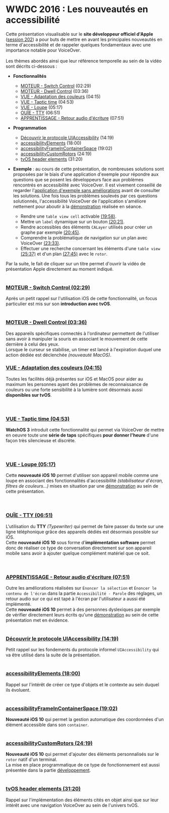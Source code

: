 # WWDC 2016 : Les nouveautés en accessibilité

<script>$(document).ready(function () {
    setBreadcrumb([{"label":"iOS", "url": "./criteria-ios.html"},
                   {"label":"WWDC", "url": "./criteria-ios-wwdc.html"},
                   {"label":"2016 - Les nouveautés en accessibilité"}
	]);
    addSubMenu([
        {"label":"Critères de conception","url":"criteria-ios-conception.html"}, 
        {"label":"Guide pour les développeurs","url":"criteria-ios-dev.html"},
        {"label":"VoiceOver","url":"lecteur-ecran-voiceover.html"},
        {"label":"WWDC","url":"criteria-ios-wwdc.html"},
        {"label":"Tests","url":"criteria-ios-test.html"}
    ]);
});</script>

<span data-menuitem="criteria-ios"></span>

Cette présentation visualisable sur le **site développeur officiel d'Apple** ([session 202](https://developer.apple.com/videos/play/wwdc2016/202/)) a pour buts de mettre en avant les principales nouveautés en terme d'accessibilité et de rappeler quelques fondamentaux avec une importance notable pour <span lang="en">VoiceOver</span>.
</br><img style="max-width: 700px; height: auto;" alt="" src="./images/iOSdev/wwdc16-202.png" />
</br></br>Les thèmes abordés ainsi que leur référence temporelle au sein de la vidéo sont décrits ci-dessous :

- **Fonctionnalités**
    - [MOTEUR - Switch Control](#SwitchControl) (02:29)
    - [MOTEUR - Dwell Control](#DwellControl) (03:36)
    - [VUE - Adaptation des couleurs](#DisplayAdjustments) (04:15)
    - [VUE - Taptic time](#TapticTime) (04:53)
    - [VUE - Loupe](#Magnifier) (05:17)
    - [OUÏE - TTY](#SoftwareTTY) (06:51)
    - [APPRENTISSAGE - Retour audio d'écriture](#EnhancedTypingFeedback) (07:51)

- **Programmation**
    - [Découvrir le protocole UIAccessibility](#UIAccessibilityProtocol) (14:19)
    - [accessibilityElements](#accessibilityElements) (18:00)
    - [accessibilityFrameInContainerSpace](#accessibilityFrameInContainerSpace) (19:02)
    - [accessibilityCustomRotors](#accessibilityCustomRotors) (24:19)
    - [tvOS header elements](#tvOS) (31:20)

- **Exemple** : au cours de cette présentation, de nombreuses solutions sont proposées par le biais d'une application d'exemple pour répondre aux questions que se posent les développeurs face aux problèmes rencontrés en accessibilité avec <span lang="en">VoiceOver</span>. Il est vivement conseillé de regarder l'[application d'exemple sans améliorations](https://developer.apple.com/videos/play/wwdc2016/202/?time=698) avant de consulter les solutions. Une fois tous les problèmes soulevés par ces questions solutionnés, l'accessibilité VoiceOver de l'application s'améliore nettement pour aboutir à la [démonstration](https://developer.apple.com/videos/play/wwdc2016/202/?time=1753) réalisée en séance.
    - Rendre une `table view cell` activable [(19:58)](https://developer.apple.com/videos/play/wwdc2016/202/?time=1198).
    - Mettre un `label` dynamique sur un bouton [(20:21)](https://developer.apple.com/videos/play/wwdc2016/202/?time=1221).
    - Rendre accessibles des éléments `CALayer` utilisés pour créer un graphe par exemple [(20:45)](https://developer.apple.com/videos/play/wwdc2016/202/?time=1245).
    - Comprendre la problématique de navigation sur un plan avec VoiceOver [(23:33)](https://developer.apple.com/videos/play/wwdc2016/202/?time=1413).
    - Effectuer une recherche concernant les éléments d'une `table view` [(25:37)](https://developer.apple.com/videos/play/wwdc2016/202/?time=1537) et d'un plan [(27:45)](https://developer.apple.com/videos/play/wwdc2016/202/?time=1665) avec le `rotor`.

Par la suite, le fait de cliquer sur un titre permet d'ouvrir la vidéo de présentation <span lang="en">Apple</span> directement au moment indiqué.
</br></br>
<a name="SwitchControl"></a>
### [MOTEUR - Switch Control (02:29)](https://developer.apple.com/videos/play/wwdc2016/202/?time=149)
Après un petit rappel sur l'utilisation iOS de cette fonctionnalité, un focus particulier est mis sur son **introduction avec tvOS**.
</br><img style="max-width: 700px; height: auto;" alt="" src="./images/iOSdev/wwdc16-202-SwitchControl.png" />
</br></br>
<a name="DwellControl"></a>
### [MOTEUR - Dwell Control (03:36)](https://developer.apple.com/videos/play/wwdc2016/202/?time=216)
Des appareils spécifiques connectés à l'ordinateur permettent de l'utiliser sans avoir à manipuler la souris en associant le mouvement de cette dernière à celui des yeux.
</br>Lorsque le curseur se stabilise, un timer est lancé à l'expiration duquel une action dédiée est déclenchée *(nouveauté MacOS)*. 
</br><img style="max-width: 700px; height: auto;" alt="" src="./images/iOSdev/wwdc16-202-DwellControl.png" />
<a name="DisplayAdjustments"></a>
### [VUE - Adaptation des couleurs (04:15)](https://developer.apple.com/videos/play/wwdc2016/202/?time=255)
Toutes les facilités déjà présentes sur iOS et MacOS pour aider au maximum les personnes ayant des problèmes de reconnaissance de couleurs ou une forte sensibilité à la lumière sont désormais aussi **disponibles sur tvOS**.
</br></br></br>
<a name="TapticTime"></a>
### [VUE - Taptic time (04:53)](https://developer.apple.com/videos/play/wwdc2016/202/?time=293)
**WatchOS 3** introduit cette fonctionnalité qui permet via VoiceOver de mettre en oeuvre toute une **série de taps** spécifiques **pour donner l'heure** d'une façon très silencieuse et discrète.
</br></br></br>
<a name="Magnifier"></a>
### [VUE - Loupe (05:17)](https://developer.apple.com/videos/play/wwdc2016/202/?time=317)
Cette **nouveauté iOS 10** permet d'utiliser son appareil mobile comme une loupe en associant des fonctionnalités d'accessibilité *(stabilisateur d'écran, filtres de couleurs...)* mises en situation par une [démonstration](https://developer.apple.com/videos/play/wwdc2016/202/?time=344) au sein de cette présentation.
</br></br></br>
<a name="SoftwareTTY"></a>
### [OUÏE - TTY (06:51)](https://developer.apple.com/videos/play/wwdc2016/202/?time=411)
L'utilisation du **TTY** *(Typewriter)* qui permet de faire passer du texte sur une ligne téléphonique grâce des appareils dédiés est désormais possible sur iOS.
</br>Cette **nouveauté iOS 10** sous forme d'**implémentation software** permet donc de réaliser ce type de conversation directement sur son appareil mobile sans avoir à ajouter quelque complément matériel que ce soit. 
</br></br></br>
<a name="EnhancedTypingFeedback"></a>
### [APPRENTISSAGE - Retour audio d'écriture (07:51)](https://developer.apple.com/videos/play/wwdc2016/202/?time=471)
Outre les améliorations réalisées sur `Énoncer la sélection` et `Énoncer le contenu de l'écran` dans la partie `Accessibilité - Parole` des réglages, un retour audio sur ce qui est tapé à l'écran par l'utilisateur a aussi été implémenté.
</br>Cette **nouveauté iOS 10** permet à des personnes dyslexiques par exemple de vérifier directement leurs écrits qu'une [démonstration](https://developer.apple.com/videos/play/wwdc2016/202/?time=496) au sein de cette présentation met en évidence.
</br></br>
<a name="UIAccessibilityProtocol"></a>
### [Découvrir le protocole UIAccessibility (14:19)](https://developer.apple.com/videos/play/wwdc2016/202/?time=859)
Petit rappel sur les fondements du protocole informel `UIAccessibility` qui va être utilisé dans la suite de la présentation.
</br><img style="max-width: 550px; height: auto;" alt="" src="./images/iOSdev/wwdc16-202-UIAccessibilityProtocol.png" />
</br></br>
<a name="accessibilityElements"></a>
### [accessibilityElements (18:00)](https://developer.apple.com/videos/play/wwdc2016/202/?time=1080)
Rappel sur l'intérêt de créer ce type d'objets et le contexte au sein duquel ils évoluent.
</br><img style="max-width: 575px; height: auto;" alt="" src="./images/iOSdev/wwdc16-202-accessibilityElements.png" />
</br></br>
<a name="accessibilityFrameInContainerSpace"></a>
### [accessibilityFrameInContainerSpace (19:02)](https://developer.apple.com/videos/play/wwdc2016/202/?time=1142)
**Nouveauté iOS 10** qui permet la gestion automatique des coordonnées d'un élément accessible dans son `container`.
</br><img style="max-width: 575px; height: auto;" alt="" src="./images/iOSdev/wwdc16-202-accessibilityFrameInContainerSpace.png" />
</br></br>
<a name="accessibilityCustomRotors"></a>
### [accessibilityCustomRotors (24:19)](https://developer.apple.com/videos/play/wwdc2016/202/?time=1459)
**Nouveauté iOS 10** qui permet d'ajouter des éléments personnalisés sur le `rotor` natif d'un terminal.
</br><img style="max-width: 775px; height: auto;" alt="" src="./images/iOSdev/wwdc16-202-accessibilityCustomRotors.png" />
</br>La mise en place programmatique de ce type de fonctionnement est aussi présentée dans la partie [développement](./criteria-ios-dev.html#rotor-personnalis-).
</br></br>
<a name="tvOS"></a>
### [tvOS header elements (31:20)](https://developer.apple.com/videos/play/wwdc2016/202/?time=1880)
Rappel sur l'implémentation des éléments cités en objet ainsi que sur leur intérêt avec une navigation VoiceOver au sein de l'univers tvOS.
</br><img style="max-width: 500px; height: auto;" alt="" src="./images/iOSdev/wwdc16-202-tvOS_1.png" />
</br><img style="max-width: 450px; height: auto;" alt="" src="./images/iOSdev/wwdc16-202-tvOS_2.png" />
</br></br>
<!--  This file is part of a11y-guidelines | Our vision of mobile & web accessibility guidelines and best practices, with valid/invalid examples.
 Copyright (C) 2016  Orange SA
 See the Creative Commons Legal Code Attribution-ShareAlike 3.0 Unported License for more details (LICENSE file). -->